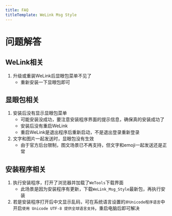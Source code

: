```yaml
---
title: FAQ
titleTemplate: WeLink Msg Style
---
```


# 问题解答

## WeLink相关

1. 升级或重装WeLink后显眼包菜单不见了
   - 重新安装一下显眼包即可

## 显眼包相关

1. 安装后没有显示显眼包菜单
   - 可能安装没成功，要注意安装程序界面的提示信息，确保真的安装成功了
   - 安装后没有重启WeLink
   - 重启WeLink是退出程序后重新启动，不是退出登录重新登录
2. 文字和图片一起发送时，显眼包没有生效
   - 由于官方后台限制，图文场景已不再支持，但文字和emoji一起发送还是正常

## 安装程序相关

1. 执行安装程序，打开了浏览器并加载了`WeTools`下载界面
   - 此场景是因为安装程序有更新，下载`WeLink_Msg_Style`最新包，再执行安装
2. 若是安装程序打开后中文显示乱码，可在系统语言设置的`非Unicode程序语言`中开启`使用 Unicode UTF-8 提供全球语言支持`，重启电脑后即可解决
